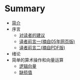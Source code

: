 # Summary

* [简介](README.md)
* 序言
    * [对读者的建议](preface/section0_1.md)
    * [译者前言一(摘自05年网页版)](preface/section0_2.md)
    * [译者前言二(摘自PDF版)](preface/section0_3.md)
* 绪论
* 简单的算术操作和向量运算
    * [逻辑向量](chapter2/section2_4.md)
    * [缺损值](chapter2/section2_5.md)

